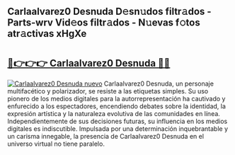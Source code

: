 ## Carlaalvarez0 Desnuda D𝚎sn𝚞dos filtr𝚊dos - Parts-wrv Vid𝚎os filtr𝚊dos - N𝚞evas f𝚘tos atr𝚊ctivas xHgXe

# <h2><a href="http://mb1fwmm.tromn.icu/?c=Carlaalvarez0+Desnuda">🔗👉👉👉 Carlaalvarez0 Desnuda 🔗🔗</a></h2>

[![Carlaalvarez0 Desnuda nuevo](https://i.imgur.com/pEAQMta.gif)](http://mb1fwmm.tromn.icu/?c=Carlaalvarez0+Desnuda)
Carlaalvarez0 Desnuda, un personaje multifacético y polarizador, se resiste a las etiquetas simples. Su uso pionero de los medios digitales para la autorrepresentación ha cautivado y enfurecido a los espectadores, encendiendo debates sobre la identidad, la expresión artística y la naturaleza evolutiva de las comunidades en línea. Independientemente de sus decisiones futuras, su influencia en los medios digitales es indiscutible. Impulsada por una determinación inquebrantable y un carisma innegable, la presencia de Carlaalvarez0 Desnuda en el universo virtual no tiene paralelo.
